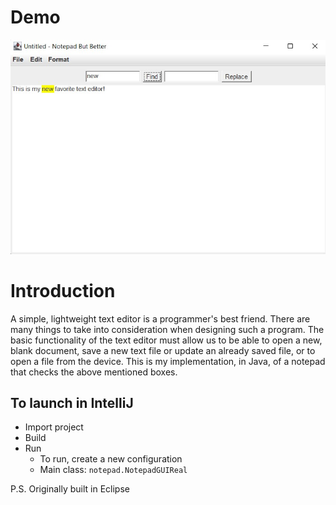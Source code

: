 # Demo

![demo](notepad.jpg)

# Introduction

A simple, lightweight text editor is a programmer's best friend. There are many things to
take into consideration when designing such a program. The basic functionality of the text editor must
allow us to be able to open a new, blank document, save a new text file or update an already saved file, or
to open a file from the device. This is my implementation, in Java, of a notepad that checks the above mentioned boxes.

## To launch in IntelliJ

- Import project
- Build
- Run
  - To run, create a new configuration
  - Main class: `notepad.NotepadGUIReal`

P.S. Originally built in Eclipse
